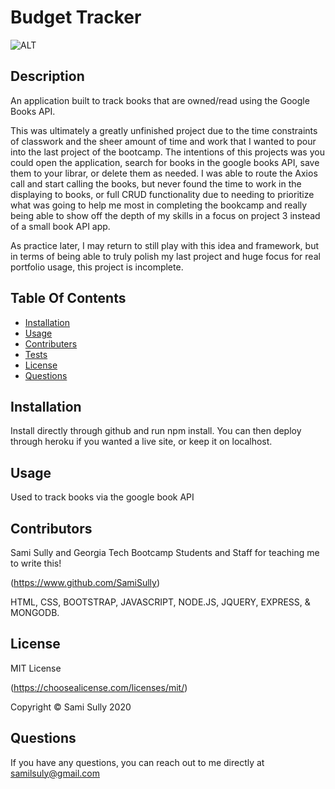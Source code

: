 # Budget Tracker

![ALT](https://img.shields.io/badge/license-MIT-blue)


## Description

An application built to track books that are owned/read using the Google Books API.

This was ultimately a greatly unfinished project due to the time constraints of classwork and the sheer amount of time and work that I wanted to pour into the last project of the bootcamp. The intentions of this projects was you could open the application, search for books in the google books API, save them to your librar, or delete them as needed. I was able to route the Axios call and start calling the books, but never found the time to work in the displaying to books, or full CRUD functionality due to needing to prioritize what was going to help me most in completing the bookcamp and really being able to show off the depth of my skills in a focus on project 3 instead of a small book API app.

As practice later, I may return to still play with this idea and framework, but in terms of being able to truly polish my last project and huge focus for real portfolio usage, this project is incomplete.

## Table Of Contents

- [Installation](#Installation)
- [Usage](#Usage)
- [Contributers](#Contributors)
- [Tests](#Tests)
- [License](#License)
- [Questions](#Questions)

## Installation

Install directly through github and run npm install. You can then deploy through heroku if you wanted a live site, or keep it on localhost.

## Usage

Used to track books via the google book API

## Contributors

Sami Sully and Georgia Tech Bootcamp Students and Staff for teaching me to write this!

(https://www.github.com/SamiSully)

HTML, CSS, BOOTSTRAP, JAVASCRIPT, NODE.JS, JQUERY, EXPRESS, & MONGODB.

## License

MIT License

(https://choosealicense.com/licenses/mit/)

Copyright © Sami Sully 2020

## Questions

If you have any questions, you can reach out to me directly at samilsuly@gmail.com
